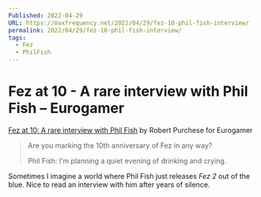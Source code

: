 ```yaml
---
Published: 2022-04-29
URL: https://maxfrequency.net/2022/04/29/fez-10-phil-fish-interview/
permalink: 2022/04/29/fez-10-phil-fish-interview/
tags:
  - Fez
  - PhilFish
---
```

# Fez at 10 - A rare interview with Phil Fish – Eurogamer

[Fez at 10: A rare interview with Phil Fish](https://www.eurogamer.net/fez-at-10-years-old-phil-fish-resurfaces-for-a-rare-interview) by Robert Purchese for Eurogamer

> Are you marking the 10th anniversary of Fez in any way?
> 
> Phil Fish: I’m planning a quiet evening of drinking and crying.

Sometimes I imagine a world where Phil Fish just releases *Fez 2* out of the blue. Nice to read an interview with him after years of silence.